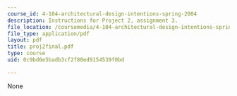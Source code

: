 ```yaml
---
course_id: 4-104-architectural-design-intentions-spring-2004
description: Instructions for Project 2, assignment 3.
file_location: /coursemedia/4-104-architectural-design-intentions-spring-2004/0c9bd0e5badb3cf2f80ed9154539f0bd_proj2final.pdf
file_type: application/pdf
layout: pdf
title: proj2final.pdf
type: course
uid: 0c9bd0e5badb3cf2f80ed9154539f0bd

---
```

None